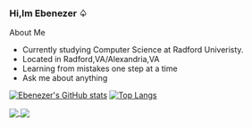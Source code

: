 ### Hi,Im Ebenezer ♤


About Me
- Currently studying Computer Science at Radford Univeristy.
- Located in Radford,VA/Alexandria,VA
- Learning from mistakes one step at a time 
- Ask me about anything

   
  
[![Ebenezer's GitHub stats](https://github-readme-stats.vercel.app/api?username=Ebenmars)](https://github.com/Ebenmars/github-readme-stats)                          [![Top Langs](https://github-readme-stats.vercel.app/api/top-langs/?username=Ebenmars&layout=compact)](https://github.com/Ebenmars/github-readme-stats)

<a href="https://github.com/anuraghazra/github-readme-stats">
  <img align="center" src="https://github-readme-stats.vercel.app/api/pin/?username=anuraghazra&repo=github-readme-stats" />
</a>
<a href="https://github.com/anuraghazra/convoychat">
  <img align="center" src="https://github-readme-stats.vercel.app/api/pin/?username=anuraghazra&repo=convoychat" />
</a>
